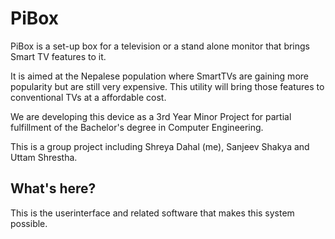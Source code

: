 PiBox
===
PiBox is a set-up box for a television or a stand alone monitor that brings Smart TV features to it.

It is aimed at the Nepalese population where SmartTVs are gaining more popularity but are still very expensive. This utility will bring those features to conventional TVs at a affordable cost.

We are developing this device as a 3rd Year Minor Project for partial fulfillment of the Bachelor's degree in Computer Engineering.

This is a group project including Shreya Dahal (me), Sanjeev Shakya and Uttam Shrestha.

What's here?
---
This is the userinterface and related software that makes this system possible.
